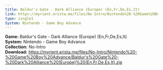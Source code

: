 ```yaml
---
title: Baldur's Gate - Dark Alliance (Europe) (En,Fr,De,Es,It)
link: https://myrient.erista.me/files/No-Intro/Nintendo%20-%20Game%20Boy%20Advance/Baldur's%20Gate%20-%20Dark%20Alliance%20(Europe)%20(En,Fr,De,Es,It).zip
type: single1
System: Nintendo - Game Boy Advance
---
```

<b>Game:</b> Baldur's Gate - Dark Alliance (Europe) (En,Fr,De,Es,It)<br>
<b>System:</b> Nintendo - Game Boy Advance<br>
<b>Collection:</b> No-Intro<br>
<b>Download:</b> https://myrient.erista.me/files/No-Intro/Nintendo%20-%20Game%20Boy%20Advance/Baldur's%20Gate%20-%20Dark%20Alliance%20(Europe)%20(En,Fr,De,Es,It).zip